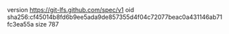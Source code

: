 version https://git-lfs.github.com/spec/v1
oid sha256:cf45014b8fd6b9ee5ada9de857355d4f04c72077beac0a431146ab71fc3ea55a
size 787
